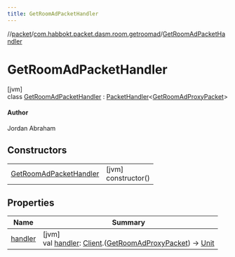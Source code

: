 ```yaml
---
title: GetRoomAdPacketHandler
---
```

//[packet](../../../index.html)/[com.habbokt.packet.dasm.room.getroomad](../index.html)/[GetRoomAdPacketHandler](index.html)



# GetRoomAdPacketHandler



[jvm]\
class [GetRoomAdPacketHandler](index.html) : [PacketHandler](../../../../api/api/com.habbokt.api.packet/-packet-handler/index.html)&lt;[GetRoomAdProxyPacket](../-get-room-ad-proxy-packet/index.html)&gt; 

#### Author



Jordan Abraham



## Constructors


| | |
|---|---|
| [GetRoomAdPacketHandler](-get-room-ad-packet-handler.html) | [jvm]<br>constructor() |


## Properties


| Name | Summary |
|---|---|
| [handler](../../com.habbokt.packet.dasm.room.roomdirectory/-room-directory-packet-handler/index.html#1557074007%2FProperties%2F-1665284158) | [jvm]<br>val [handler](../../com.habbokt.packet.dasm.room.roomdirectory/-room-directory-packet-handler/index.html#1557074007%2FProperties%2F-1665284158): [Client](../../../../api/api/com.habbokt.api.client/-client/index.html).([GetRoomAdProxyPacket](../-get-room-ad-proxy-packet/index.html)) -&gt; [Unit](https://kotlinlang.org/api/latest/jvm/stdlib/kotlin/-unit/index.html) |

